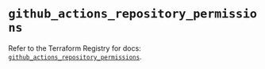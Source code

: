 # `github_actions_repository_permissions`

Refer to the Terraform Registry for docs: [`github_actions_repository_permissions`](https://registry.terraform.io/providers/integrations/github/6.2.0/docs/resources/actions_repository_permissions).
